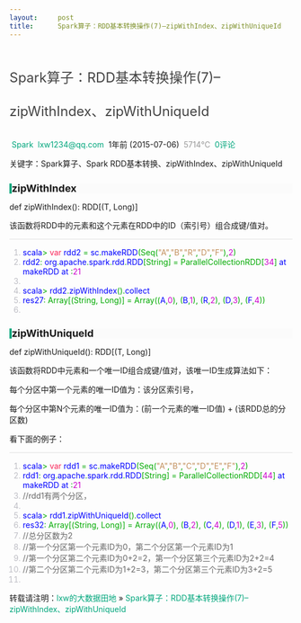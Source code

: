 ```yaml
---
layout:     post
title:      Spark算子：RDD基本转换操作(7)–zipWithIndex、zipWithUniqueId
---
```

<div id="article_content" class="article_content clearfix csdn-tracking-statistics" data-pid="blog" data-mod="popu_307" data-dsm="post">
								            <link rel="stylesheet" href="https://csdnimg.cn/release/phoenix/template/css/ck_htmledit_views-f76675cdea.css">
						<div class="htmledit_views" id="content_views">
                
<h1 class="article-title" style="line-height:35px;color:inherit;">
<a href="http://lxw1234.com/archives/2015/07/352.htm" rel="nofollow" style="color:rgb(68,68,68);text-decoration:none;font-weight:normal;font-size:24px;line-height:60px;">Spark算子：RDD基本转换操作(7)–zipWithIndex、zipWithUniqueId</a></h1>
<div class="meta"><span id="mute-category" class="muted" style="color:rgb(153,153,153);"><span class="fa fa-list-alt"></span><a href="http://lxw1234.com/archives/category/spark" rel="nofollow" style="color:rgb(0,166,124);text-decoration:none;"> Spark</a></span>
<span class="muted" style="color:rgb(153,153,153);"><span class="fa fa-user"></span> <a href="http://lxw1234.com/archives/author/lxw1234qq-com" rel="nofollow" style="color:rgb(0,166,124);text-decoration:none;">lxw1234@qq.com</a></span> <span class="fa fa-clock-o"></span> 1年前
 (2015-07-06) <span class="muted" style="color:rgb(153,153,153);"><span class="fa fa-eye"></span> 5714℃</span> <span class="muted" style="color:rgb(153,153,153);"><span class="fa fa-comments-o"></span> <a href="http://lxw1234.com/archives/2015/07/352.htm#comments" rel="nofollow" style="color:rgb(0,166,124);text-decoration:none;">0评论</a></span></div>
<p>关键字：Spark算子、Spark RDD基本转换、zipWithIndex、zipWithUniqueId</p>
<h2 style="line-height:18px;color:inherit;font-size:18px;border-left-width:4px;border-left-style:solid;border-left-color:rgb(0,166,124);background-color:rgb(251,251,251);">
zipWithIndex</h2>
<p>def zipWithIndex(): RDD[(T, Long)]</p>
<p>该函数将RDD中的元素和这个元素在RDD中的ID（索引号）组合成键/值对。</p>
<pre class="prettyprint linenums" style="color:rgb(68,68,68);font-size:14px;line-height:20px;border:1px solid rgb(238,238,238);overflow:hidden;font-family:Consolas, 'Bitstream Vera Sans Mono', 'Courier New', Courier, monospace !important;background-color:rgb(248,248,248);"></pre><ol class="linenums" style="list-style:none;"><li class="L0" style="text-indent:0px;color:rgb(190,190,197);margin-left:0px;list-style:decimal;"><span class="pln" style="color:rgb(0,0,255);">scala</span><span class="pun" style="color:rgb(0,170,0);">&gt;</span><span class="pln" style="color:rgb(0,0,255);"> </span><span class="kwd" style="color:rgb(249,38,89);">var</span><span class="pln" style="color:rgb(0,0,255);"> rdd2 </span><span class="pun" style="color:rgb(0,170,0);">=</span><span class="pln" style="color:rgb(0,0,255);"> sc</span><span class="pun" style="color:rgb(0,170,0);">.</span><span class="pln" style="color:rgb(0,0,255);">makeRDD</span><span class="pun" style="color:rgb(0,170,0);">(</span><span class="typ" style="color:rgb(0,170,0);">Seq</span><span class="pun" style="color:rgb(0,170,0);">(</span><span class="str" style="color:rgb(194,143,91);">"A"</span><span class="pun" style="color:rgb(0,170,0);">,</span><span class="str" style="color:rgb(194,143,91);">"B"</span><span class="pun" style="color:rgb(0,170,0);">,</span><span class="str" style="color:rgb(194,143,91);">"R"</span><span class="pun" style="color:rgb(0,170,0);">,</span><span class="str" style="color:rgb(194,143,91);">"D"</span><span class="pun" style="color:rgb(0,170,0);">,</span><span class="str" style="color:rgb(194,143,91);">"F"</span><span class="pun" style="color:rgb(0,170,0);">),</span><span class="lit" style="color:rgb(204,0,204);">2</span><span class="pun" style="color:rgb(0,170,0);">)</span></li><li class="L1" style="text-indent:0px;color:rgb(190,190,197);margin-left:0px;list-style:decimal;"><span class="pln" style="color:rgb(0,0,255);">rdd2</span><span class="pun" style="color:rgb(0,170,0);">:</span><span class="pln" style="color:rgb(0,0,255);"> org</span><span class="pun" style="color:rgb(0,170,0);">.</span><span class="pln" style="color:rgb(0,0,255);">apache</span><span class="pun" style="color:rgb(0,170,0);">.</span><span class="pln" style="color:rgb(0,0,255);">spark</span><span class="pun" style="color:rgb(0,170,0);">.</span><span class="pln" style="color:rgb(0,0,255);">rdd</span><span class="pun" style="color:rgb(0,170,0);">.</span><span class="pln" style="color:rgb(0,0,255);">RDD</span><span class="pun" style="color:rgb(0,170,0);">[</span><span class="typ" style="color:rgb(0,170,0);">String</span><span class="pun" style="color:rgb(0,170,0);">]</span><span class="pln" style="color:rgb(0,0,255);"> </span><span class="pun" style="color:rgb(0,170,0);">=</span><span class="pln" style="color:rgb(0,0,255);"> </span><span class="typ" style="color:rgb(0,170,0);">ParallelCollectionRDD</span><span class="pun" style="color:rgb(0,170,0);">[</span><span class="lit" style="color:rgb(204,0,204);">34</span><span class="pun" style="color:rgb(0,170,0);">]</span><span class="pln" style="color:rgb(0,0,255);"> at makeRDD at </span><span class="pun" style="color:rgb(0,170,0);">:</span><span class="lit" style="color:rgb(204,0,204);">21</span></li><li class="L2" style="text-indent:0px;color:rgb(190,190,197);margin-left:0px;list-style:decimal;"><span class="pln" style="color:rgb(0,0,255);"> </span></li><li class="L3" style="text-indent:0px;color:rgb(190,190,197);margin-left:0px;list-style:decimal;"><span class="pln" style="color:rgb(0,0,255);">scala</span><span class="pun" style="color:rgb(0,170,0);">&gt;</span><span class="pln" style="color:rgb(0,0,255);"> rdd2</span><span class="pun" style="color:rgb(0,170,0);">.</span><span class="pln" style="color:rgb(0,0,255);">zipWithIndex</span><span class="pun" style="color:rgb(0,170,0);">().</span><span class="pln" style="color:rgb(0,0,255);">collect</span></li><li class="L4" style="text-indent:0px;color:rgb(190,190,197);margin-left:0px;list-style:decimal;"><span class="pln" style="color:rgb(0,0,255);">res27</span><span class="pun" style="color:rgb(0,170,0);">:</span><span class="pln" style="color:rgb(0,0,255);"> </span><span class="typ" style="color:rgb(0,170,0);">Array</span><span class="pun" style="color:rgb(0,170,0);">[(</span><span class="typ" style="color:rgb(0,170,0);">String</span><span class="pun" style="color:rgb(0,170,0);">,</span><span class="pln" style="color:rgb(0,0,255);"> </span><span class="typ" style="color:rgb(0,170,0);">Long</span><span class="pun" style="color:rgb(0,170,0);">)]</span><span class="pln" style="color:rgb(0,0,255);"> </span><span class="pun" style="color:rgb(0,170,0);">=</span><span class="pln" style="color:rgb(0,0,255);"> </span><span class="typ" style="color:rgb(0,170,0);">Array</span><span class="pun" style="color:rgb(0,170,0);">((</span><span class="pln" style="color:rgb(0,0,255);">A</span><span class="pun" style="color:rgb(0,170,0);">,</span><span class="lit" style="color:rgb(204,0,204);">0</span><span class="pun" style="color:rgb(0,170,0);">),</span><span class="pln" style="color:rgb(0,0,255);"> </span><span class="pun" style="color:rgb(0,170,0);">(</span><span class="pln" style="color:rgb(0,0,255);">B</span><span class="pun" style="color:rgb(0,170,0);">,</span><span class="lit" style="color:rgb(204,0,204);">1</span><span class="pun" style="color:rgb(0,170,0);">),</span><span class="pln" style="color:rgb(0,0,255);"> </span><span class="pun" style="color:rgb(0,170,0);">(</span><span class="pln" style="color:rgb(0,0,255);">R</span><span class="pun" style="color:rgb(0,170,0);">,</span><span class="lit" style="color:rgb(204,0,204);">2</span><span class="pun" style="color:rgb(0,170,0);">),</span><span class="pln" style="color:rgb(0,0,255);"> </span><span class="pun" style="color:rgb(0,170,0);">(</span><span class="pln" style="color:rgb(0,0,255);">D</span><span class="pun" style="color:rgb(0,170,0);">,</span><span class="lit" style="color:rgb(204,0,204);">3</span><span class="pun" style="color:rgb(0,170,0);">),</span><span class="pln" style="color:rgb(0,0,255);"> </span><span class="pun" style="color:rgb(0,170,0);">(</span><span class="pln" style="color:rgb(0,0,255);">F</span><span class="pun" style="color:rgb(0,170,0);">,</span><span class="lit" style="color:rgb(204,0,204);">4</span><span class="pun" style="color:rgb(0,170,0);">))</span></li><li class="L5" style="text-indent:0px;color:rgb(190,190,197);margin-left:0px;list-style:decimal;"><span class="pln" style="color:rgb(0,0,255);"> </span></li></ol>
<h2 style="line-height:18px;color:inherit;font-size:18px;border-left-width:4px;border-left-style:solid;border-left-color:rgb(0,166,124);background-color:rgb(251,251,251);">
zipWithUniqueId</h2>
<p>def zipWithUniqueId(): RDD[(T, Long)]</p>
<p>该函数将RDD中元素和一个唯一ID组合成键/值对，该唯一ID生成算法如下：</p>
<p>每个分区中第一个元素的唯一ID值为：该分区索引号，</p>
<p>每个分区中第N个元素的唯一ID值为：(前一个元素的唯一ID值) + (该RDD总的分区数)</p>
<p>看下面的例子：</p>
<pre class="prettyprint linenums" style="color:rgb(68,68,68);font-size:14px;line-height:20px;border:1px solid rgb(238,238,238);overflow:hidden;font-family:Consolas, 'Bitstream Vera Sans Mono', 'Courier New', Courier, monospace !important;background-color:rgb(248,248,248);"></pre><ol class="linenums" style="list-style:none;"><li class="L0" style="text-indent:0px;color:rgb(190,190,197);margin-left:0px;list-style:decimal;"><span class="pln" style="color:rgb(0,0,255);">scala</span><span class="pun" style="color:rgb(0,170,0);">&gt;</span><span class="pln" style="color:rgb(0,0,255);"> </span><span class="kwd" style="color:rgb(249,38,89);">var</span><span class="pln" style="color:rgb(0,0,255);"> rdd1 </span><span class="pun" style="color:rgb(0,170,0);">=</span><span class="pln" style="color:rgb(0,0,255);"> sc</span><span class="pun" style="color:rgb(0,170,0);">.</span><span class="pln" style="color:rgb(0,0,255);">makeRDD</span><span class="pun" style="color:rgb(0,170,0);">(</span><span class="typ" style="color:rgb(0,170,0);">Seq</span><span class="pun" style="color:rgb(0,170,0);">(</span><span class="str" style="color:rgb(194,143,91);">"A"</span><span class="pun" style="color:rgb(0,170,0);">,</span><span class="str" style="color:rgb(194,143,91);">"B"</span><span class="pun" style="color:rgb(0,170,0);">,</span><span class="str" style="color:rgb(194,143,91);">"C"</span><span class="pun" style="color:rgb(0,170,0);">,</span><span class="str" style="color:rgb(194,143,91);">"D"</span><span class="pun" style="color:rgb(0,170,0);">,</span><span class="str" style="color:rgb(194,143,91);">"E"</span><span class="pun" style="color:rgb(0,170,0);">,</span><span class="str" style="color:rgb(194,143,91);">"F"</span><span class="pun" style="color:rgb(0,170,0);">),</span><span class="lit" style="color:rgb(204,0,204);">2</span><span class="pun" style="color:rgb(0,170,0);">)</span></li><li class="L1" style="text-indent:0px;color:rgb(190,190,197);margin-left:0px;list-style:decimal;"><span class="pln" style="color:rgb(0,0,255);">rdd1</span><span class="pun" style="color:rgb(0,170,0);">:</span><span class="pln" style="color:rgb(0,0,255);"> org</span><span class="pun" style="color:rgb(0,170,0);">.</span><span class="pln" style="color:rgb(0,0,255);">apache</span><span class="pun" style="color:rgb(0,170,0);">.</span><span class="pln" style="color:rgb(0,0,255);">spark</span><span class="pun" style="color:rgb(0,170,0);">.</span><span class="pln" style="color:rgb(0,0,255);">rdd</span><span class="pun" style="color:rgb(0,170,0);">.</span><span class="pln" style="color:rgb(0,0,255);">RDD</span><span class="pun" style="color:rgb(0,170,0);">[</span><span class="typ" style="color:rgb(0,170,0);">String</span><span class="pun" style="color:rgb(0,170,0);">]</span><span class="pln" style="color:rgb(0,0,255);"> </span><span class="pun" style="color:rgb(0,170,0);">=</span><span class="pln" style="color:rgb(0,0,255);"> </span><span class="typ" style="color:rgb(0,170,0);">ParallelCollectionRDD</span><span class="pun" style="color:rgb(0,170,0);">[</span><span class="lit" style="color:rgb(204,0,204);">44</span><span class="pun" style="color:rgb(0,170,0);">]</span><span class="pln" style="color:rgb(0,0,255);"> at makeRDD at </span><span class="pun" style="color:rgb(0,170,0);">:</span><span class="lit" style="color:rgb(204,0,204);">21</span></li><li class="L2" style="text-indent:0px;color:rgb(190,190,197);margin-left:0px;list-style:decimal;"><span class="com" style="color:rgb(102,102,102);">//rdd1有两个分区，</span></li><li class="L3" style="text-indent:0px;color:rgb(190,190,197);margin-left:0px;list-style:decimal;"><li class="L4" style="text-indent:0px;color:rgb(190,190,197);margin-left:0px;list-style:decimal;"><span class="pln" style="color:rgb(0,0,255);">scala</span><span class="pun" style="color:rgb(0,170,0);">&gt;</span><span class="pln" style="color:rgb(0,0,255);"> rdd1</span><span class="pun" style="color:rgb(0,170,0);">.</span><span class="pln" style="color:rgb(0,0,255);">zipWithUniqueId</span><span class="pun" style="color:rgb(0,170,0);">().</span><span class="pln" style="color:rgb(0,0,255);">collect</span></li><li class="L5" style="text-indent:0px;color:rgb(190,190,197);margin-left:0px;list-style:decimal;"><span class="pln" style="color:rgb(0,0,255);">res32</span><span class="pun" style="color:rgb(0,170,0);">:</span><span class="pln" style="color:rgb(0,0,255);"> </span><span class="typ" style="color:rgb(0,170,0);">Array</span><span class="pun" style="color:rgb(0,170,0);">[(</span><span class="typ" style="color:rgb(0,170,0);">String</span><span class="pun" style="color:rgb(0,170,0);">,</span><span class="pln" style="color:rgb(0,0,255);"> </span><span class="typ" style="color:rgb(0,170,0);">Long</span><span class="pun" style="color:rgb(0,170,0);">)]</span><span class="pln" style="color:rgb(0,0,255);"> </span><span class="pun" style="color:rgb(0,170,0);">=</span><span class="pln" style="color:rgb(0,0,255);"> </span><span class="typ" style="color:rgb(0,170,0);">Array</span><span class="pun" style="color:rgb(0,170,0);">((</span><span class="pln" style="color:rgb(0,0,255);">A</span><span class="pun" style="color:rgb(0,170,0);">,</span><span class="lit" style="color:rgb(204,0,204);">0</span><span class="pun" style="color:rgb(0,170,0);">),</span><span class="pln" style="color:rgb(0,0,255);"> </span><span class="pun" style="color:rgb(0,170,0);">(</span><span class="pln" style="color:rgb(0,0,255);">B</span><span class="pun" style="color:rgb(0,170,0);">,</span><span class="lit" style="color:rgb(204,0,204);">2</span><span class="pun" style="color:rgb(0,170,0);">),</span><span class="pln" style="color:rgb(0,0,255);"> </span><span class="pun" style="color:rgb(0,170,0);">(</span><span class="pln" style="color:rgb(0,0,255);">C</span><span class="pun" style="color:rgb(0,170,0);">,</span><span class="lit" style="color:rgb(204,0,204);">4</span><span class="pun" style="color:rgb(0,170,0);">),</span><span class="pln" style="color:rgb(0,0,255);"> </span><span class="pun" style="color:rgb(0,170,0);">(</span><span class="pln" style="color:rgb(0,0,255);">D</span><span class="pun" style="color:rgb(0,170,0);">,</span><span class="lit" style="color:rgb(204,0,204);">1</span><span class="pun" style="color:rgb(0,170,0);">),</span><span class="pln" style="color:rgb(0,0,255);"> </span><span class="pun" style="color:rgb(0,170,0);">(</span><span class="pln" style="color:rgb(0,0,255);">E</span><span class="pun" style="color:rgb(0,170,0);">,</span><span class="lit" style="color:rgb(204,0,204);">3</span><span class="pun" style="color:rgb(0,170,0);">),</span><span class="pln" style="color:rgb(0,0,255);"> </span><span class="pun" style="color:rgb(0,170,0);">(</span><span class="pln" style="color:rgb(0,0,255);">F</span><span class="pun" style="color:rgb(0,170,0);">,</span><span class="lit" style="color:rgb(204,0,204);">5</span><span class="pun" style="color:rgb(0,170,0);">))</span></li><li class="L6" style="text-indent:0px;color:rgb(190,190,197);margin-left:0px;list-style:decimal;"><span class="com" style="color:rgb(102,102,102);">//总分区数为2</span></li><li class="L7" style="text-indent:0px;color:rgb(190,190,197);margin-left:0px;list-style:decimal;"><span class="com" style="color:rgb(102,102,102);">//第一个分区第一个元素ID为0，第二个分区第一个元素ID为1</span></li><li class="L8" style="text-indent:0px;color:rgb(190,190,197);margin-left:0px;list-style:decimal;"><span class="com" style="color:rgb(102,102,102);">//第一个分区第二个元素ID为0+2=2，第一个分区第三个元素ID为2+2=4</span></li><li class="L9" style="text-indent:0px;color:rgb(190,190,197);margin-left:0px;list-style:decimal;"><span class="com" style="color:rgb(102,102,102);">//第二个分区第二个元素ID为1+2=3，第二个分区第三个元素ID为3+2=5</span></li><li class="L0" style="text-indent:0px;color:rgb(190,190,197);margin-left:0px;list-style:decimal;"></ol>
<p>转载请注明：<a href="http://lxw1234.com/" rel="nofollow" title="" style="color:rgb(0,166,124);text-decoration:none;">lxw的大数据田地</a> » <a href="http://lxw1234.com/archives/2015/07/352.htm" rel="nofollow" title="" style="color:rgb(0,166,124);text-decoration:none;">Spark算子：RDD基本转换操作(7)–zipWithIndex、zipWithUniqueId</a></p>
            </div>
                </div>